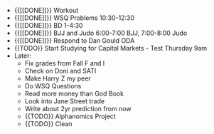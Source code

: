 - {{[[DONE]]}} Workout
- {{[[DONE]]}}  WSQ Problems 10:30-12:30
- {{[[DONE]]}} BD 1-4:30
- {{[[DONE]]}}  BJJ and Judo 6:00-7:00 BJJ, 7:00-8:00 Judo
- {{[[DONE]]}}  Respond to Dan Gould ODA
- {{TODO}}  Start Studying for Capital Markets - Test Thursday 9am
- Later:
    - Fix grades from Fall F and I
    - Check on Doni and SATI
    - Make Harry Z my peer
    - Do WSQ Questions
    - Read more money than God Book
    - Look into Jane Street trade
    - Write about 2yr prediction from now
    - {{TODO}}  Alphanomics Project
    - {{TODO}}  Clean
